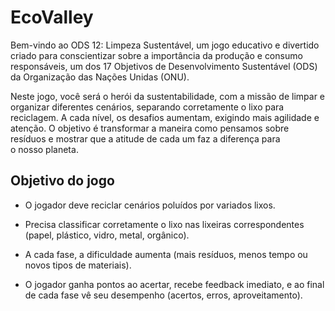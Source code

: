 # EcoValley
Bem-vindo ao ODS 12: Limpeza Sustentável, um jogo educativo e divertido criado para conscientizar sobre a importância da produção e consumo responsáveis, um dos 17 Objetivos de Desenvolvimento Sustentável (ODS) da Organização das Nações Unidas (ONU).

Neste jogo, você será o herói da sustentabilidade, com a missão de limpar e organizar diferentes cenários, separando corretamente o lixo para reciclagem. A cada nível, os desafios aumentam, exigindo mais agilidade e atenção. O objetivo é transformar a maneira como pensamos sobre resíduos e mostrar que a atitude de cada um faz a diferença para o nosso planeta.

## Objetivo do jogo
- O jogador deve reciclar cenários poluídos por variados lixos.

- Precisa classificar corretamente o lixo nas lixeiras correspondentes (papel, plástico, vidro, metal, orgânico).

- A cada fase, a dificuldade aumenta (mais resíduos, menos tempo ou novos tipos de materiais).

- O jogador ganha pontos ao acertar, recebe feedback imediato, e ao final de cada fase vê seu desempenho (acertos, erros, aproveitamento).
